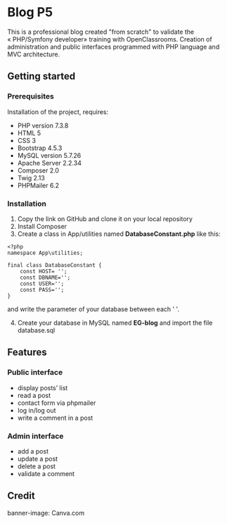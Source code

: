 # Blog P5

This is a professional blog created "from scratch" to validate the « PHP/Symfony developer» training with OpenClassrooms. Creation of administration and public interfaces programmed with PHP language and MVC architecture. 

## Getting started
### Prerequisites

Installation of the project, requires:

  *  PHP version 7.3.8
  *  HTML 5
  *  CSS 3
  *  Bootstrap 4.5.3
  *  MySQL version 5.7.26
  *  Apache Server 2.2.34
  *  Composer 2.0
  *  Twig 2.13
  *  PHPMailer 6.2

### Installation
 1. Copy the link on GitHub and clone it on your local repository
 2. Install Composer
 3. Create a class in App/utilities named __DatabaseConstant.php__ like this:

```
<?php 
namespace App\utilities;

final class DatabaseConstant {
    const HOST= '';
    const DBNAME='';
    const USER='';
    const PASS='';
}
```
and write the parameter of your database between each ' '. 

4. Create your database in MySQL named __EG-blog__ and import the file database.sql

## Features
### Public interface
  *  display posts’ list
  *  read a post
  *  contact form via phpmailer
  *  log in/log out
  *  write a comment in a post

### Admin interface
  *  add a post
  *  update a post
  *  delete a post
  *  validate a comment

## Credit
banner-image: Canva.com
